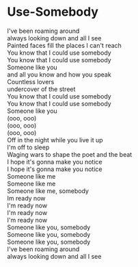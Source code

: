 # Use-Somebody

I've been roaming around  
always looking down and all I see  
Painted faces fill the places I can't reach  
You know that I could use somebody  
You know that I could use somebody  
Someone like you  
and all you know and how you speak  
Countless lovers  
undercover of the street  
You know that I could use somebody  
You know that I could use somebody  
Someone like you  
(ooo, ooo)  
(ooo, ooo)  
(ooo, ooo)  
Off in the night while you live it up  
I'm off to sleep  
Waging wars to shape the poet and the beat  
I hope it's gonna make you notice  
I hope it's gonna make you notice  
Someone like me  
Someone like me  
Someone like me, somebody  
Im ready now  
I'm ready now  
I'm ready now  
I'm ready now  
Someone like you, somebody  
Someone like you, somebody  
Someone like you, somebody  
I've been roaming around  
always looking down and all I see
